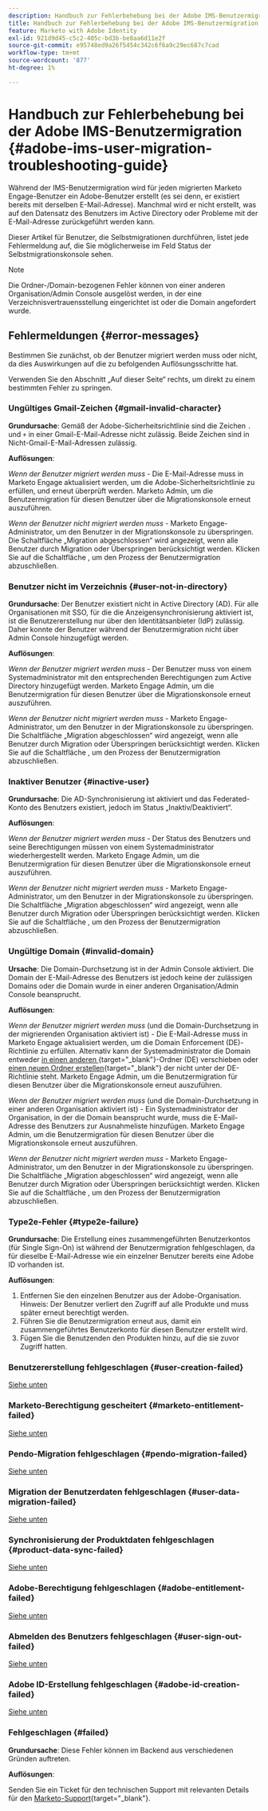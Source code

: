 ```yaml
---
description: Handbuch zur Fehlerbehebung bei der Adobe IMS-Benutzermigration - Marketo-Dokumente - Produktdokumentation
title: Handbuch zur Fehlerbehebung bei der Adobe IMS-Benutzermigration
feature: Marketo with Adobe Identity
exl-id: 921d9d45-c5c2-405c-bd3b-be8aa6d11e2f
source-git-commit: e95748ed9a26f5454c342c6f6a9c29ec687c7cad
workflow-type: tm+mt
source-wordcount: '877'
ht-degree: 1%

---
```


# Handbuch zur Fehlerbehebung bei der Adobe IMS-Benutzermigration {#adobe-ims-user-migration-troubleshooting-guide}

Während der IMS-Benutzermigration wird für jeden migrierten Marketo Engage-Benutzer ein Adobe-Benutzer erstellt (es sei denn, er existiert bereits mit derselben E-Mail-Adresse). Manchmal wird er nicht erstellt, was auf den Datensatz des Benutzers im Active Directory oder Probleme mit der E-Mail-Adresse zurückgeführt werden kann.

Dieser Artikel für Benutzer, die Selbstmigrationen durchführen, listet jede Fehlermeldung auf, die Sie möglicherweise im Feld Status der Selbstmigrationskonsole sehen.

>[!NOTE]
>
>Die Ordner-/Domain-bezogenen Fehler können von einer anderen Organisation/Admin Console ausgelöst werden, in der eine Verzeichnisvertrauensstellung eingerichtet ist oder die Domain angefordert wurde.

## Fehlermeldungen {#error-messages}

Bestimmen Sie zunächst, ob der Benutzer migriert werden muss oder nicht, da dies Auswirkungen auf die zu befolgenden Auflösungsschritte hat.

Verwenden Sie den Abschnitt „Auf dieser Seite“ rechts, um direkt zu einem bestimmten Fehler zu springen.

### Ungültiges Gmail-Zeichen {#gmail-invalid-character}

**Grundursache**: Gemäß der Adobe-Sicherheitsrichtlinie sind die Zeichen `.` und `+` in einer Gmail-E-Mail-Adresse nicht zulässig. Beide Zeichen sind in Nicht-Gmail-E-Mail-Adressen zulässig.

**Auflösungen**:

_Wenn der Benutzer migriert werden muss_ - Die E-Mail-Adresse muss in Marketo Engage aktualisiert werden, um die Adobe-Sicherheitsrichtlinie zu erfüllen, und erneut überprüft werden. Marketo Admin, um die Benutzermigration für diesen Benutzer über die Migrationskonsole erneut auszuführen.

_Wenn der Benutzer nicht **&#x200B;**&#x200B;migriert werden muss_ - Marketo Engage-Administrator, um den Benutzer in der Migrationskonsole zu überspringen. Die Schaltfläche „Migration abgeschlossen“ wird angezeigt, wenn alle Benutzer durch Migration oder Überspringen berücksichtigt werden. Klicken Sie auf die Schaltfläche , um den Prozess der Benutzermigration abzuschließen.

### Benutzer nicht im Verzeichnis {#user-not-in-directory}

**Grundursache**: Der Benutzer existiert nicht in Active Directory (AD). Für alle Organisationen mit SSO, für die die Anzeigensynchronisierung aktiviert ist, ist die Benutzererstellung nur über den Identitätsanbieter (IdP) zulässig. Daher konnte der Benutzer während der Benutzermigration nicht über Admin Console hinzugefügt werden.

**Auflösungen**:

_Wenn der Benutzer migriert werden muss_ - Der Benutzer muss von einem Systemadministrator mit den entsprechenden Berechtigungen zum Active Directory hinzugefügt werden. Marketo Engage Admin, um die Benutzermigration für diesen Benutzer über die Migrationskonsole erneut auszuführen.

_Wenn der Benutzer nicht **&#x200B;**&#x200B;migriert werden muss_ - Marketo Engage-Administrator, um den Benutzer in der Migrationskonsole zu überspringen. Die Schaltfläche „Migration abgeschlossen“ wird angezeigt, wenn alle Benutzer durch Migration oder Überspringen berücksichtigt werden. Klicken Sie auf die Schaltfläche , um den Prozess der Benutzermigration abzuschließen.

### Inaktiver Benutzer {#inactive-user}

**Grundursache**: Die AD-Synchronisierung ist aktiviert und das Federated-Konto des Benutzers existiert, jedoch im Status „Inaktiv/Deaktiviert“.

**Auflösungen**:

_Wenn der Benutzer migriert werden muss_ - Der Status des Benutzers und seine Berechtigungen müssen von einem Systemadministrator wiederhergestellt werden. Marketo Engage Admin, um die Benutzermigration für diesen Benutzer über die Migrationskonsole erneut auszuführen.

_Wenn der Benutzer nicht **&#x200B;**&#x200B;migriert werden muss_ - Marketo Engage-Administrator, um den Benutzer in der Migrationskonsole zu überspringen. Die Schaltfläche „Migration abgeschlossen“ wird angezeigt, wenn alle Benutzer durch Migration oder Überspringen berücksichtigt werden. Klicken Sie auf die Schaltfläche , um den Prozess der Benutzermigration abzuschließen.

### Ungültige Domain {#invalid-domain}

**Ursache**: Die Domain-Durchsetzung ist in der Admin Console aktiviert. Die Domain der E-Mail-Adresse des Benutzers ist jedoch keine der zulässigen Domains oder die Domain wurde in einer anderen Organisation/Admin Console beansprucht.

**Auflösungen**:

_Wenn der Benutzer migriert werden muss_ (und die Domain-Durchsetzung in der migrierenden Organisation aktiviert ist) - Die E-Mail-Adresse muss in Marketo Engage aktualisiert werden, um die Domain Enforcement (DE)-Richtlinie zu erfüllen. Alternativ kann der Systemadministrator die Domain entweder [in einen anderen ](https://helpx.adobe.com/enterprise/using/manage-domains-directories.html#move-domains-across-directories){target="_blank"}-Ordner (DE) verschieben oder [einen neuen Ordner erstellen](https://helpx.adobe.com/de/enterprise/using/set-up-identity.html){target="_blank"} der nicht unter der DE-Richtlinie steht. Marketo Engage Admin, um die Benutzermigration für diesen Benutzer über die Migrationskonsole erneut auszuführen.

_Wenn der Benutzer migriert werden muss_ (und die Domain-Durchsetzung in einer anderen Organisation aktiviert ist) - Ein Systemadministrator der Organisation, in der die Domain beansprucht wurde, muss die E-Mail-Adresse des Benutzers zur Ausnahmeliste hinzufügen. Marketo Engage Admin, um die Benutzermigration für diesen Benutzer über die Migrationskonsole erneut auszuführen.

_Wenn der Benutzer nicht **&#x200B;**&#x200B;migriert werden muss_ - Marketo Engage-Administrator, um den Benutzer in der Migrationskonsole zu überspringen. Die Schaltfläche „Migration abgeschlossen“ wird angezeigt, wenn alle Benutzer durch Migration oder Überspringen berücksichtigt werden. Klicken Sie auf die Schaltfläche , um den Prozess der Benutzermigration abzuschließen.

### Type2e-Fehler {#type2e-failure}

**Grundursache**: Die Erstellung eines zusammengeführten Benutzerkontos (für Single Sign-On) ist während der Benutzermigration fehlgeschlagen, da für dieselbe E-Mail-Adresse wie ein einzelner Benutzer bereits eine Adobe ID vorhanden ist.

**Auflösungen**:

1. Entfernen Sie den einzelnen Benutzer aus der Adobe-Organisation. Hinweis: Der Benutzer verliert den Zugriff auf alle Produkte und muss später erneut berechtigt werden.
1. Führen Sie die Benutzermigration erneut aus, damit ein zusammengeführtes Benutzerkonto für diesen Benutzer erstellt wird.
1. Fügen Sie die Benutzenden den Produkten hinzu, auf die sie zuvor Zugriff hatten.

### Benutzererstellung fehlgeschlagen {#user-creation-failed}

[Siehe unten](#failed)

### Marketo-Berechtigung gescheitert {#marketo-entitlement-failed}

[Siehe unten](#failed)

### Pendo-Migration fehlgeschlagen {#pendo-migration-failed}

[Siehe unten](#failed)

### Migration der Benutzerdaten fehlgeschlagen {#user-data-migration-failed}

[Siehe unten](#failed)

### Synchronisierung der Produktdaten fehlgeschlagen {#product-data-sync-failed}

[Siehe unten](#failed)

### Adobe-Berechtigung fehlgeschlagen {#adobe-entitlement-failed}

[Siehe unten](#failed)

### Abmelden des Benutzers fehlgeschlagen {#user-sign-out-failed}

[Siehe unten](#failed)

### Adobe ID-Erstellung fehlgeschlagen {#adobe-id-creation-failed}

[Siehe unten](#failed)

### Fehlgeschlagen {#failed}

**Grundursache**: Diese Fehler können im Backend aus verschiedenen Gründen auftreten.

**Auflösungen**:

Senden Sie ein Ticket für den technischen Support mit relevanten Details für den [Marketo-Support](https://nation.marketo.com/t5/support/ct-p/Support){target="_blank"}.
